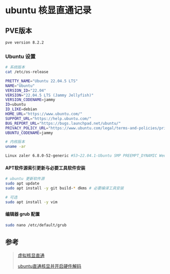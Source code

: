 # ubuntu 核显直通记录
## PVE版本
```` markdown
pve version 8.2.2
````
### Ubuntu 设置
```bash
# 系统版本
cat /etc/os-release

PRETTY_NAME="Ubuntu 22.04.5 LTS"
NAME="Ubuntu"
VERSION_ID="22.04"
VERSION="22.04.5 LTS (Jammy Jellyfish)"
VERSION_CODENAME=jammy
ID=ubuntu
ID_LIKE=debian
HOME_URL="https://www.ubuntu.com/"
SUPPORT_URL="https://help.ubuntu.com/"
BUG_REPORT_URL="https://bugs.launchpad.net/ubuntu/"
PRIVACY_POLICY_URL="https://www.ubuntu.com/legal/terms-and-policies/privacy-policy"
UBUNTU_CODENAME=jammy
```
```bash
# 内核版本
uname -ar

Linux zaler 6.8.0-52-generic #53~22.04.1-Ubuntu SMP PREEMPT_DYNAMIC Wed Jan 15 19:18:46 UTC 2 x86_64 x86_64 x86_64 GNU/Linux
```
#### APT软件源索引更新与必要工具软件安装
```bash
# ubuntu 更新软件源
sudo apt update
sudo apt install -y git build-* dkms # 必要编译工具安装

# 可选
sudo apt install -y vim
```
#### 编辑器 grub 配置
```bash
sudo nano /etc/default/grub
```

## 参考
> [虚拟核显直通](https://www.cloudstaymoon.com/2024/04/10/all-in-one-1)
> 
> [ubuntu直通核显并开启硬件解码](https://github.com/firemakergk/aquar-build-helper/blob/master/details/%E7%9B%B4%E9%80%9AIntel12%E4%BB%A3%E6%A0%B8%E6%98%BE%E7%BB%99ubuntu22%E8%99%9A%E6%8B%9F%E6%9C%BA%E5%B9%B6%E9%85%8D%E7%BD%AEjellyfin%E5%AE%9E%E7%8E%B0%E7%A1%AC%E8%A7%A3.md)